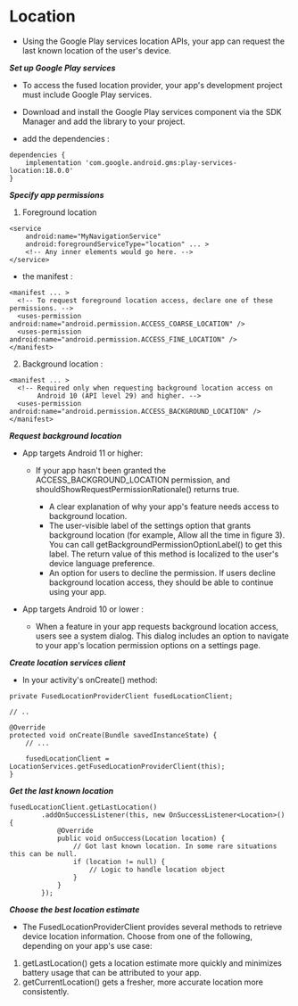 # Location

* Using the Google Play services location APIs, your app can request the last known location of the user's device.

***Set up Google Play services***

* To access the fused location provider, your app's development project must include Google Play services.
* Download and install the Google Play services component via the SDK Manager and add the library to your project.

* add the dependencies :

```dependencies
dependencies {
    implementation 'com.google.android.gms:play-services-location:18.0.0'
}
```

***Specify app permissions***

1. Foreground location

```Foreground location
<service
    android:name="MyNavigationService"
    android:foregroundServiceType="location" ... >
    <!-- Any inner elements would go here. -->
</service>
```

* the manifest :

```manifest
<manifest ... >
  <!-- To request foreground location access, declare one of these permissions. -->
  <uses-permission android:name="android.permission.ACCESS_COARSE_LOCATION" />
  <uses-permission android:name="android.permission.ACCESS_FINE_LOCATION" />
</manifest>
````

2. Background location :

```Background location
<manifest ... >
  <!-- Required only when requesting background location access on
       Android 10 (API level 29) and higher. -->
  <uses-permission android:name="android.permission.ACCESS_BACKGROUND_LOCATION" />
</manifest>
```

***Request background location***

* App targets Android 11 or higher:

  * If your app hasn't been granted the ACCESS_BACKGROUND_LOCATION permission, and shouldShowRequestPermissionRationale() returns true.

    * A clear explanation of why your app's feature needs access to background location.
    * The user-visible label of the settings option that grants background location (for example, Allow all the time in figure 3). You can call getBackgroundPermissionOptionLabel() to get this label. The return value of this method is localized to the user's device language preference.
    * An option for users to decline the permission. If users decline background location access, they should be able to continue using your app.

* App targets Android 10 or lower :

  * When a feature in your app requests background location access, users see a system dialog. This dialog includes an option to navigate to your app's location permission options on a settings page.

***Create location services client***

* In your activity's onCreate() method:

```Create location services client
private FusedLocationProviderClient fusedLocationClient;

// ..

@Override
protected void onCreate(Bundle savedInstanceState) {
    // ...

    fusedLocationClient = LocationServices.getFusedLocationProviderClient(this);
}
```

***Get the last known location***

```last known location
fusedLocationClient.getLastLocation()
        .addOnSuccessListener(this, new OnSuccessListener<Location>() {
            @Override
            public void onSuccess(Location location) {
                // Got last known location. In some rare situations this can be null.
                if (location != null) {
                    // Logic to handle location object
                }
            }
        });
```

***Choose the best location estimate***

* The FusedLocationProviderClient provides several methods to retrieve device location information. Choose from one of the following, depending on your app's use case:

1. getLastLocation() gets a location estimate more quickly and minimizes battery usage that can be attributed to your app.
2. getCurrentLocation() gets a fresher, more accurate location more consistently.
